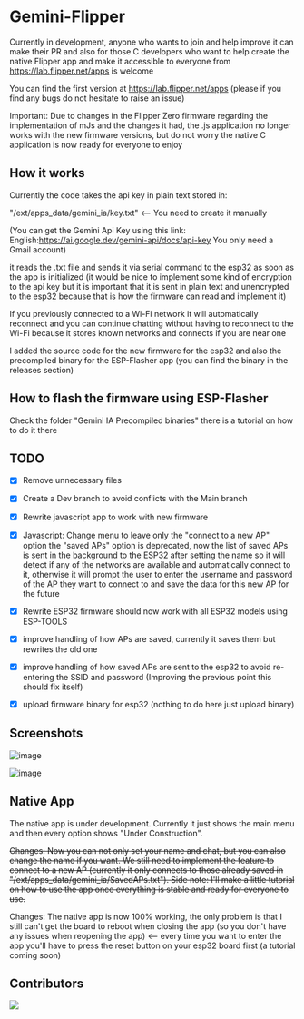 # Gemini-Flipper

Currently in development, anyone who wants to join and help improve it can make their PR and also for those C developers who want to help create the native Flipper app and make it accessible to everyone from https://lab.flipper.net/apps is welcome 

You can find the first version at https://lab.flipper.net/apps (please if you find any bugs do not hesitate to raise an issue)

Important: Due to changes in the Flipper Zero firmware regarding the implementation of mJs and the changes it had, the .js application no longer works with the new firmware versions, but do not worry the native C application is now ready for everyone to enjoy

## How it works

Currently the code takes the api key in plain text stored in:

"/ext/apps_data/gemini_ia/key.txt" <-- You need to create it manually

(You can get the Gemini Api Key using this link: English:https://ai.google.dev/gemini-api/docs/api-key You only need a Gmail account)

it reads the .txt file and sends it via serial command to the esp32 as soon as the app is initialized (it would be nice to implement some kind of encryption to the api key but it is important that it is sent in plain text and unencrypted to the esp32 because that is how the firmware can read and implement it)

If you previously connected to a Wi-Fi network it will automatically reconnect and you can continue chatting without having to reconnect to the Wi-Fi because it stores known networks and connects if you are near one

I added the source code for the new firmware for the esp32 and also the precompiled binary for the ESP-Flasher app (you can find the binary in the releases section)

## How to flash the firmware using ESP-Flasher

Check the folder "Gemini IA Precompiled binaries" there is a tutorial on how to do it there

## TODO

- [x] Remove unnecessary files

- [x] Create a Dev branch to avoid conflicts with the Main branch

- [x] Rewrite javascript app to work with new firmware

- [x] Javascript: Change menu to leave only the "connect to a new AP" option the "saved APs" option is deprecated, now the list of saved APs is sent in the background to the ESP32 after setting the name so it will detect if any of the networks are available and automatically connect to it, otherwise it will prompt the user to enter the username and password of the AP they want to connect to and save the data for this new AP for the future

- [x] Rewrite ESP32 firmware should now work with all ESP32 models using ESP-TOOLS

- [x] improve handling of how APs are saved, currently it saves them but rewrites the old one

- [x] improve handling of how saved APs are sent to the esp32 to avoid re-entering the SSID and password (Improving the previous point this should fix itself)

- [x] upload firmware binary for esp32 (nothing to do here just upload binary)

## Screenshots

![image](https://github.com/user-attachments/assets/3878b4a2-223d-4d23-b395-2d25cf710fed)

![image](https://github.com/user-attachments/assets/777e2d55-f9fd-4c63-bb47-450b020b80e0)

## Native App

The native app is under development. Currently it just shows the main menu and then every option shows "Under Construction".

~~Changes: Now you can not only set your name and chat, but you can also change the name if you want. We still need to implement the feature to connect to a new AP (currently it only connects to those already saved in "/ext/apps_data/gemini_ia/SavedAPs.txt"). Side note: I'll make a little tutorial on how to use the app once everything is stable and ready for everyone to use.~~

Changes: The native app is now 100% working, the only problem is that I still can't get the board to reboot when closing the app (so you don't have any issues when reopening the app) <-- every time you want to enter the app you'll have to press the reset button on your esp32 board first (a tutorial coming soon)

## Contributors

<a href="https://github.com/d4rks1d33/Gemini-Flipper/graphs/contributors">
<img src="https://contrib.rocks/image?repo=d4rks1d33/Gemini-Flipper&max=50&columns=4&anon=1" />
</a>
